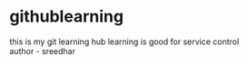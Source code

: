 # githublearning
this is my git learning
hub learning is good for service control
<br>
author - sreedhar
